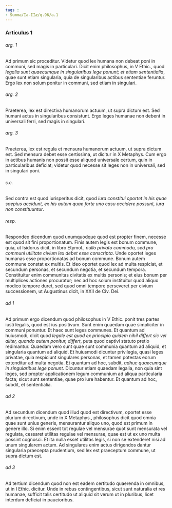 ```yaml
---
tags : 
- Summa/Ia-IIæ/q.96/a.1
---
```


### Articulus 1

###### arg. 1
Ad primum sic proceditur. Videtur quod lex humana non debeat poni in communi, sed magis in particulari. Dicit enim philosophus, in V Ethic., quod *legalia sunt quaecumque in singularibus lege ponunt; et etiam sententialia*, quae sunt etiam singularia, quia de singularibus actibus sententiae feruntur. Ergo lex non solum ponitur in communi, sed etiam in singulari.

###### arg. 2
Praeterea, lex est directiva humanorum actuum, ut supra dictum est. Sed humani actus in singularibus consistunt. Ergo leges humanae non debent in universali ferri, sed magis in singulari.

###### arg. 3
Praeterea, lex est regula et mensura humanorum actuum, ut supra dictum est. Sed mensura debet esse certissima, ut dicitur in X Metaphys. Cum ergo in actibus humanis non possit esse aliquod universale certum, quin in particularibus deficiat; videtur quod necesse sit leges non in universali, sed in singulari poni.

###### s.c.
Sed contra est quod iurisperitus dicit, quod *iura constitui oportet in his quae saepius accidunt, ex his autem quae forte uno casu accidere possunt, iura non constituuntur*.

###### resp.
Respondeo dicendum quod unumquodque quod est propter finem, necesse est quod sit fini proportionatum. Finis autem legis est bonum commune, quia, ut Isidorus dicit, in libro Etymol., *nullo privato commodo, sed pro communi utilitate civium lex debet esse conscripta*. Unde oportet leges humanas esse proportionatas ad bonum commune. Bonum autem commune constat ex multis. Et ideo oportet quod lex ad multa respiciat, et secundum personas, et secundum negotia, et secundum tempora. Constituitur enim communitas civitatis ex multis personis; et eius bonum per multiplices actiones procuratur; nec ad hoc solum instituitur quod aliquo modico tempore duret, sed quod omni tempore perseveret per civium successionem, ut Augustinus dicit, in XXII de Civ. Dei.

###### ad 1
Ad primum ergo dicendum quod philosophus in V Ethic. ponit tres partes iusti legalis, quod est ius positivum. Sunt enim quaedam quae simpliciter in communi ponuntur. Et haec sunt leges communes. Et quantum ad huiusmodi, dicit quod *legale est quod ex principio quidem nihil differt sic vel aliter, quando autem ponitur, differt*, puta quod captivi statuto pretio redimantur. Quaedam vero sunt quae sunt communia quantum ad aliquid, et singularia quantum ad aliquid. Et huiusmodi dicuntur privilegia, quasi leges privatae, quia respiciunt singulares personas, et tamen potestas eorum extenditur ad multa negotia. Et quantum ad hoc, subdit, *adhuc quaecumque in singularibus lege ponunt*. Dicuntur etiam quaedam legalia, non quia sint leges, sed propter applicationem legum communium ad aliqua particularia facta; sicut sunt sententiae, quae pro iure habentur. Et quantum ad hoc, subdit, et sententialia.

###### ad 2
Ad secundum dicendum quod illud quod est directivum, oportet esse plurium directivum, unde in X Metaphys., philosophus dicit quod omnia quae sunt unius generis, mensurantur aliquo uno, quod est primum in genere illo. Si enim essent tot regulae vel mensurae quot sunt mensurata vel regulata, cessaret utilitas regulae vel mensurae, quae est ut ex uno multa possint cognosci. Et ita nulla esset utilitas legis, si non se extenderet nisi ad unum singularem actum. Ad singulares enim actus dirigendos dantur singularia praecepta prudentium, sed lex est praeceptum commune, ut supra dictum est.

###### ad 3
Ad tertium dicendum quod non est eadem certitudo quaerenda in omnibus, ut in I Ethic. dicitur. Unde in rebus contingentibus, sicut sunt naturalia et res humanae, sufficit talis certitudo ut aliquid sit verum ut in pluribus, licet interdum deficiat in paucioribus.

